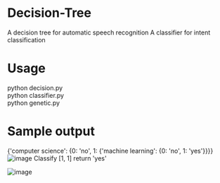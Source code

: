 # Decision-Tree
A decision tree for automatic speech recognition
A classifier for intent classification

# Usage
python decision.py  
python classifier.py  
python genetic.py  

# Sample output
{'computer science': {0: 'no', 1: {'machine learning': {0: 'no', 1: 'yes'}}}}
![image](https://github.com/muh005/Decision-Tree/blob/master/Figure_1.png)
Classify [1, 1] return 'yes'

![image](https://github.com/muh005/Decision-Tree/blob/master/Figure_2.png)
